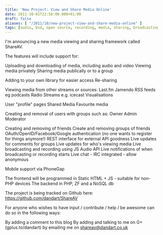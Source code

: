 ```yaml
---
title: 'New Project: View and Share Media Online'
date: 2011-10-01T22:58:00.000+01:00
draft: false
aliases: [ "/2011/10/new-project-view-and-share-media-online" ]
tags: [audio, bsd, open source, recording, media, sharing, broadcasting, mit, video, gpl, free software]
---
```


I'm announcing a new media viewing and sharing framework called ShareAV.

The features will include support for:

Uploading and downloading of media, including audio and video
Viewing media privately
Sharing media publically or to a group

Adding to your own library for easier access
Re-sharing

Viewing media from other streams or sources:
Last.fm
Jamendo
RSS feeds eg podcasts
Radio Streams e.g. icecast
Visualisations

User "profile" pages
Shared Media
Favourite media

Creating and removal of users with groups such as:
Owner
Admin
Moderator

Creating and removing of friends
Create and removing groups of friends
OAuth/OpenID/Facebook/Google authentication (no one wants to register for things anymore!)
REST interface for external API goodness
Live updates for comments for groups
Live updates for who's viewing media
Live broadcasting and recording using JS Audio API
Live notifications of when broadcasting or recording starts
Live chat - IRC integrated - allow anonymous

Mobile support via PhoneGap

The frontend will be programmed in Static HTML + JS - suitable for non-PHP devices
The backend in PHP, ZF and a NoSQL db

The project is being tracked on Github here: https://github.com/dandart/ShareAV

For anyone who wishes to have input / contribute / help / be awesome can do so in the following ways:

By adding a comment to this blog
By adding and talking to me on G+ (gplus.to/dandart)
by emailing me on shareav@dandart.co.uk